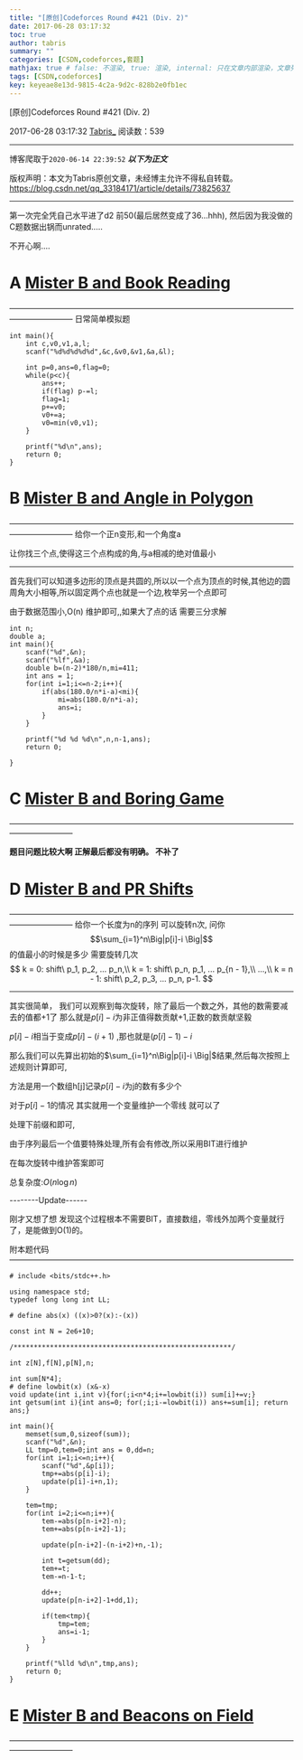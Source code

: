 ```yaml
---
title: "[原创]Codeforces Round #421 (Div. 2)"
date: 2017-06-28 03:17:32
toc: true
author: tabris
summary: ""
categories: [CSDN,codeforces,套题]
mathjax: true # false: 不渲染, true: 渲染, internal: 只在文章内部渲染，文章列表中不渲染
tags: [CSDN,codeforces]
key: keyeae8e13d-9815-4c2a-9d2c-828b2e0fb1ec
---
```


[原创]Codeforces Round #421 (Div. 2)

2017-06-28 03:17:32  [Tabris_](https://me.csdn.net/qq_33184171) 阅读数：539

---

博客爬取于`2020-06-14 22:39:52`
***以下为正文***

版权声明：本文为Tabris原创文章，未经博主允许不得私自转载。
https://blog.csdn.net/qq_33184171/article/details/73825637

<!-- more -->

---

第一次完全凭自己水平进了d2 前50(最后居然变成了36...hhh), 然后因为我没做的C题数据出锅而unrated.....

不开心啊....



# A	[Mister B and Book Reading](http://codeforces.com/contest/820/problem/A)
————————————————————————————————————————————
日常简单模拟题

```
int main(){
    int c,v0,v1,a,l;
    scanf("%d%d%d%d%d",&c,&v0,&v1,&a,&l);

    int p=0,ans=0,flag=0;
    while(p<c){
        ans++;
        if(flag) p-=l;
        flag=1;
        p+=v0;
        v0+=a;
        v0=min(v0,v1);
    }

    printf("%d\n",ans);
    return 0;
}
```

# B	[Mister B and Angle in Polygon](http://codeforces.com/contest/820/problem/B)
————————————————————————————————————————————
给你一个正n变形,和一个角度a

让你找三个点,使得这三个点构成的角,与a相减的绝对值最小

-----------------------
首先我们可以知道多边形的顶点是共圆的,所以以一个点为顶点的时候,其他边的圆周角大小相等,所以固定两个点也就是一个边,枚举另一个点即可


由于数据范围小,O(n) 维护即可,,如果大了点的话 需要三分求解

```
int n;
double a;
int main(){
    scanf("%d",&n);
    scanf("%lf",&a);
    double b=(n-2)*180/n,mi=411;
    int ans = 1;
    for(int i=1;i<=n-2;i++){
        if(abs(180.0/n*i-a)<mi){
            mi=abs(180.0/n*i-a);
            ans=i;
        }
    }

    printf("%d %d %d\n",n,n-1,ans);
    return 0;

}
```
# C	[Mister B and Boring Game](http://codeforces.com/contest/820/problem/C)
————————————————————————————————————————————

**题目问题比较大啊   正解最后都没有明确。  不补了**

# D	[Mister B and PR Shifts](http://codeforces.com/contest/820/problem/D)
————————————————————————————————————————————
给你一个长度为n的序列
可以旋转n次,
问你$$\sum_{i=1}^n\Big|p[i]-i \Big|$$的值最小的时候是多少 需要旋转几次
$$
k = 0: shift\ p_1, p_2, ... p_n,\\
k = 1: shift\ p_n, p_1, ... p_{n - 1},\\
...,\\
k = n - 1: shift\ p_2, p_3, ... p_n, p-1.
$$

-------
其实很简单，
我们可以观察到每次旋转，除了最后一个数之外，其他的数需要减去的值都+1了
那么就是$p[i]-i$为非正值得数贡献+1,正数的数贡献坚毅

$p[i]-i$相当于变成$p[i]-(i+1)$ ,那也就是$(p[i]-1)-i$

那么我们可以先算出初始的$\sum_{i=1}^n\Big|p[i]-i \Big|$结果,然后每次按照上述规则计算即可,

方法是用一个数组h[j]记录$p[i]-i$为j的数有多少个

对于$p[i]-1$的情况 其实就用一个变量维护一个零线 就可以了

处理下前缀和即可,

由于序列最后一个值要特殊处理,所有会有修改,所以采用BIT进行维护

在每次旋转中维护答案即可

总复杂度:$O(n\log n)$

--------Update------

刚才又想了想 发现这个过程根本不需要BIT，直接数组，零线外加两个变量就行了，是能做到O(1)的。

附本题代码
————————————————————————————————————
```
# include <bits/stdc++.h>

using namespace std;
typedef long long int LL;

# define abs(x) ((x)>0?(x):-(x))

const int N = 2e6+10;

/******************************************************/

int z[N],f[N],p[N],n;

int sum[N*4];
# define lowbit(x) (x&-x)
void update(int i,int v){for(;i<n*4;i+=lowbit(i)) sum[i]+=v;}
int getsum(int i){int ans=0; for(;i;i-=lowbit(i)) ans+=sum[i]; return ans;}

int main(){
    memset(sum,0,sizeof(sum));
    scanf("%d",&n);
    LL tmp=0,tem=0;int ans = 0,dd=n;
    for(int i=1;i<=n;i++){
        scanf("%d",&p[i]);
        tmp+=abs(p[i]-i);
        update(p[i]-i+n,1);
    }

    tem=tmp;
    for(int i=2;i<=n;i++){
        tem-=abs(p[n-i+2]-n);
        tem+=abs(p[n-i+2]-1);

        update(p[n-i+2]-(n-i+2)+n,-1);

        int t=getsum(dd);
        tem+=t;
        tem-=n-1-t;

		dd++;
        update(p[n-i+2]-1+dd,1);

        if(tem<tmp){
            tmp=tem;
            ans=i-1;
        }
    }

    printf("%lld %d\n",tmp,ans);
    return 0;
}
```

# E	[Mister B and Beacons on Field](http://codeforces.com/contest/820/problem/E)
————————————————————————————————————————————
